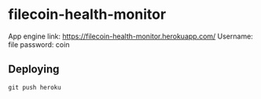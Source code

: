 # filecoin-health-monitor

App engine link: https://filecoin-health-monitor.herokuapp.com/
Username: file
password: coin

## Deploying

``
git push heroku
``